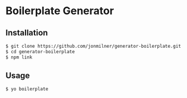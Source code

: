 Boilerplate Generator
=========


Installation
----

```sh
$ git clone https://github.com/jonmilner/generator-boilerplate.git
$ cd generator-boilerplate
$ npm link
```


Usage
----

```sh
$ yo boilerplate
```
